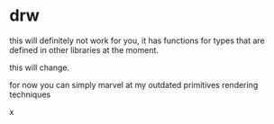 # drw

this will definitely not work for you, it has functions for types that are defined in other libraries at the moment.

this will change.

for now you can simply marvel at my outdated primitives rendering techniques

x
